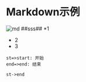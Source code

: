 # Markdown示例
![md](http://o9gogi7bz.bkt.clouddn.com/04c58PICvJ6_1024.png)
##sss##
*1
* 2
* 3
```flow
st=>start: 开始
end=>end: 结束

st->end
```
